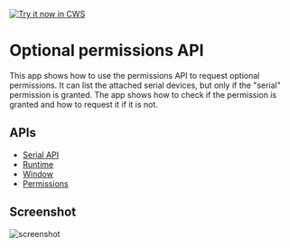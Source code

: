 <a target="_blank" href="https://chrome.google.com/webstore/detail/ggkojffeaocnfigijnfbnliopcilipgg">![Try it now in CWS](https://raw.github.com/GoogleChrome/chrome-app-samples/master/tryitnowbutton.png "Click here to install this sample from the Chrome Web Store")</a>


# Optional permissions API

This app shows how to use the permissions API to request optional permissions. It can list the attached serial devices, but only if the "serial" permission is granted. The app shows how to check if the permission is granted and how to request it if it is not.

## APIs

* [Serial API](http://developer.chrome.com/apps/app_serial)
* [Runtime](http://developer.chrome.com/apps/app.runtime.html)
* [Window](http://developer.chrome.com/apps/app.window.html)
* [Permissions](http://developer.chrome.com/apps/permissions.html)
     
## Screenshot
![screenshot](/samples/optional-permissions/assets/screenshot_1280_800.png)

